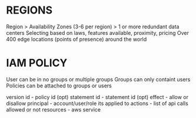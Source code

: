 # REGIONS
Region > Availability Zones (3-6 per region) > 1 or more redundant data centers
Selecting based on laws, features available, proximity, pricing
Over 400 edge locations (points of presence) around the world

# IAM POLICY
User can be in no groups or multiple groups
Groups can only containt users
Policies can be attached to groups or users

version
id - policy id (opt)
statement
    id - statement id (opt)
    effect - allow or disallow
    principal - account/user/role its applied to
    actions - list of api calls allowed or not
    resources - aws service
